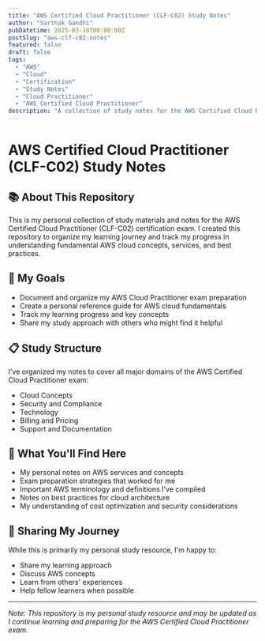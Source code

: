 ```yaml
---
title: "AWS Certified Cloud Practitioner (CLF-C02) Study Notes"
author: "Sarthak Gandhi"
pubDatetime: 2025-03-10T00:00:00Z
postSlug: "aws-clf-c02-notes"
featured: false
draft: false
tags:
  - "AWS"
  - "Cloud"
  - "Certification"
  - "Study Notes"
  - "Cloud Practitioner"
  - "AWS Certified Cloud Practitioner"
description: "A collection of study notes for the AWS Certified Cloud Practitioner (CLF-C02) certification exam."
---
```


# AWS Certified Cloud Practitioner (CLF-C02) Study Notes

## 📚 About This Repository

This is my personal collection of study materials and notes for the AWS Certified Cloud Practitioner (CLF-C02) certification exam. I created this repository to organize my learning journey and track my progress in understanding fundamental AWS cloud concepts, services, and best practices.

## 🎯 My Goals

- Document and organize my AWS Cloud Practitioner exam preparation
- Create a personal reference guide for AWS cloud fundamentals
- Track my learning progress and key concepts
- Share my study approach with others who might find it helpful

## 📋 Study Structure

I've organized my notes to cover all major domains of the AWS Certified Cloud Practitioner exam:

- Cloud Concepts
- Security and Compliance
- Technology
- Billing and Pricing
- Support and Documentation

## 🚀 What You'll Find Here

- My personal notes on AWS services and concepts
- Exam preparation strategies that worked for me
- Important AWS terminology and definitions I've compiled
- Notes on best practices for cloud architecture
- My understanding of cost optimization and security considerations

## 🤝 Sharing My Journey

While this is primarily my personal study resource, I'm happy to:

- Share my learning approach
- Discuss AWS concepts
- Learn from others' experiences
- Help fellow learners when possible

---

_Note: This repository is my personal study resource and may be updated as I continue learning and preparing for the AWS Certified Cloud Practitioner exam._
